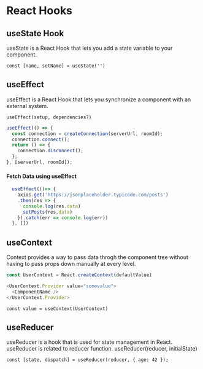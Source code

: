 # React Hooks

## useState Hook

useState is a React Hook that lets you add a state variable to your component.

`const [name, setName] = useState('')`

## useEffect

useEffect is a React Hook that lets you synchronize a component with an external system.

`useEffect(setup, dependencies?)`

```javascript
useEffect(() => {
  const connection = createConnection(serverUrl, roomId);
  connection.connect();
  return () => {
    connection.disconnect();
  };
}, [serverUrl, roomId]);
```

#### Fetch Data using useEffect
```javascript
  useEffect(()=> {
    axios.get('https://jsonplaceholder.typicode.com/posts')
    .then(res => {
      console.log(res.data)
      setPosts(res.data)
    }).catch(err => console.log(err))
  }, [])
```

## useContext

Context provides a way to pass data throgh the component tree without having to pass props down manually at every level.

```javascript
const UserContext = React.createContext(defaultValue)

<UserContext.Provider value="somevalue">
  <ComponentName />
</UserContext.Provider>
```

`const value = useContext(UserContext)`

## useReducer

useReducer is a hook that is used for state management in React.
useReducer is related to reducer function.
useReducer(reducer, initialState)

`const [state, dispatch] = useReducer(reducer, { age: 42 });`
